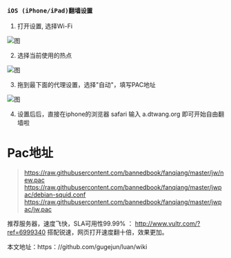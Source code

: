 ### `iOS (iPhone/iPad)翻墙设置`

1. 打开设置, 选择Wi-Fi 


![图](https://raw.githubusercontent.com/bannedbook/fanqiang/master/ios/1.png)


2. 选择当前使用的热点


![图](https://raw.githubusercontent.com/bannedbook/fanqiang/master/ios/2.png)


3. 拖到最下面的代理设置，选择"自动"，填写PAC地址

![图](https://raw.githubusercontent.com/bannedbook/fanqiang/master/ios/3.png)

4. 设置后后，直接在iphone的浏览器 safari 输入 a.dtwang.org 即可开始自由翻墙啦

# Pac地址
> https://raw.githubusercontent.com/bannedbook/fanqiang/master/jw/new.pac
> https://raw.githubusercontent.com/bannedbook/fanqiang/master/jwpac/debian-squid.conf 
> https://raw.githubusercontent.com/bannedbook/fanqiang/master/jwpac/jw.pac


 推荐服务器，速度飞快，SLA可用性99.99% ： http://www.vultr.com/?ref=6999340
搭配锐速，网页打开速度翻十倍，效果更加。


本文地址：https：//github.com/gugejun/luan/wiki